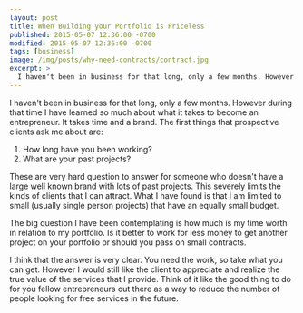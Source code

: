 ```yaml
---
layout: post
title: When Building your Portfolio is Priceless
published: 2015-05-07 12:36:00 -0700
modified: 2015-05-07 12:36:00 -0700
tags: [business]
image: /img/posts/why-need-contracts/contract.jpg
excerpt: >
  I haven't been in business for that long, only a few months. However during that time I have learned so much about what it takes to become an entrepreneur. It takes time and a brand. The first things that prospective clients ask me about are:
---
```

I haven't been in business for that long, only a few months. However during that time I have learned so much about what it takes to become an entrepreneur. It takes time and a brand. The first things that prospective clients ask me about are:

1. How long have you been working?
2. What are your past projects?

These are very hard question to answer for someone who doesn't have a large well known brand with lots of past projects. This severely limits the kinds of clients that I can attract. What I have found is that I am limited to small (usually single person projects) that have an equally small budget.

The big question I have been contemplating is how much is my time worth in relation to my portfolio. Is it better to work for less money to get another project on your portfolio or should you pass on small contracts.

I think that the answer is very clear. You need the work, so take what you can get. However I would still like the client to appreciate and realize the true value of the services that I provide. Think of it like the good thing to do for you fellow entrepreneurs out there as a way to reduce the number of people looking for free services in the future.